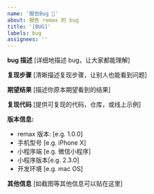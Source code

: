 ```yaml
---
name: '报告Bug 🐛'
about: 报告 remax 的 bug
title: '[BUG]'
labels: bug
assignees: ''
---
```


**bug 描述**
[详细地描述 bug，让大家都能理解]

**复现步骤**
[清晰描述复现步骤，让别人也能看到问题]

**期望结果**
[描述你原本期望看到的结果]

**复现代码**
[提供可复现的代码，仓库，或线上示例]

**版本信息:**

- remax 版本: [e.g. 1.0.0]
- 手机型号 [e.g. iPhone X]
- 小程序端 [e.g. 微信小程序]
- 小程序版本[e.g. 2.3.0]
- 开发环境 [e.g. mac OS]

**其他信息**
[如截图等其他信息可以贴在这里]

